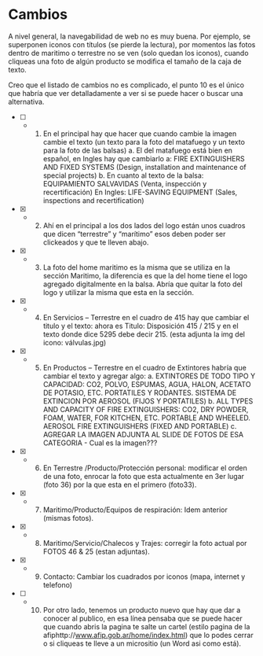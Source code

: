 # Cambios

A nivel general, la navegabilidad de web no es muy buena. Por ejemplo, se superponen iconos con títulos (se pierde la lectura), por momentos las fotos dentro de maritimo o terrestre no se ven (solo quedan los iconos), cuando cliqueas una foto de algún producto se modifica el tamaño de la caja de texto.

Creo que el listado de cambios no es complicado, el punto 10 es el único que habría que ver detalladamente a ver si se puede hacer o buscar una alternativa.

* [ ] - 1. En el principal hay que hacer que cuando cambie la imagen cambie el texto (un texto para la foto del matafuego y un texto para la foto de las balsas)
	a. El del matafuego está bien en español, en Ingles hay que cambiarlo a: FIRE EXTINGUISHERS AND FIXED SYSTEMS (Design, installation and maintenance of special projects)
	b. En cuanto al texto de la balsa: EQUIPAMIENTO SALVAVIDAS (Venta, inspección y recertificación) En Ingles: LIFE-SAVING EQUIPMENT (Sales, inspections and recertification)

* [x] - 2. Ahí en el principal a los dos lados del logo están unos cuadros que dicen “terrestre” y “marítimo” esos deben poder ser clickeados y que te lleven abajo.

* [x] - 3. La foto del home maritimo es la misma que se utiliza en la sección Maritimo, la diferencia es que la del home tiene el logo agregado digitalmente en la balsa. Abría que quitar la foto del logo y utilizar la misma que esta en la sección.

* [x] - 4. En Servicios – Terrestre en el cuadro de 415 hay que cambiar el titulo y el texto: ahora es Titulo: Disposición 415 / 215 y en el texto donde dice 5295 debe decir 215. (esta adjunta la img del icono: válvulas.jpg)

* [x] - 5. En Productos – Terrestre en el cuadro de Extintores habría que cambiar el texto y agregar algo:
	a. EXTINTORES DE TODO TIPO Y CAPACIDAD: CO2, POLVO, ESPUMAS, AGUA, HALON, ACETATO DE POTASIO, ETC. PORTATILES Y RODANTES. SISTEMA DE EXTINCION POR AEROSOL (FIJOS Y PORTATILES)
	b. ALL TYPES AND CAPACITY OF FIRE EXTINGUISHERS: CO2, DRY POWDER, FOAM, WATER, FOR KITCHEN, ETC. PORTABLE AND WHEELED. AEROSOL FIRE EXTINGUISHERS (FIXED AND PORTABLE)
	c. AGREGAR LA IMAGEN ADJUNTA AL SLIDE DE FOTOS DE ESA CATEGORIA - Cual es la imagen???

* [x] - 6. En Terrestre /Producto/Protección personal: modificar el orden de una foto, enrocar la foto que esta actualmente en 3er lugar (foto 36) por la que esta en el primero (foto33).

* [x] - 7. Maritimo/Producto/Equipos de respiración: Idem anterior (mismas fotos).

* [x] - 8. Maritimo/Servicio/Chalecos y Trajes: corregir la foto actual por FOTOS 46 & 25 (estan adjuntas).

* [x] - 9. Contacto: Cambiar los cuadrados por iconos (mapa, internet y telefono)

* [ ] - 10. Por otro lado, tenemos un producto nuevo que hay que dar a conocer al publico, en esa línea pensaba que se puede hacer que cuando abris la pagina te salte un cartel (estilo pagina de la afiphttp://www.afip.gob.ar/home/index.html) que lo podes cerrar o si cliqueas te lleve a un micrositio (un Word asi como está).